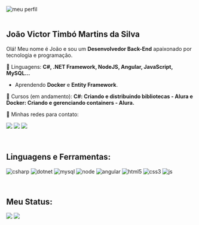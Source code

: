 ![meu perfil](https://res.cloudinary.com/superfolio/image/upload/v1620689979/68747470733a2f2f692e70696e696d672e636f6d2f6f726967696e616c732f63362f33332f63322f63363333633230656465383266306530636564376435373064626533613166332e676966_yjuh2s.gif)
<br>
<br>

<h2 align=left>João Victor Timbó Martins da Silva</h2>

<p align=left>Olá! Meu nome é João e sou um <strong>Desenvolvedor Back-End</strong> apaixonado por tecnologia e programação.</p>

<p align=left>🚀 Linguagens: <strong>C#, .NET Framework, NodeJS, Angular, JavaScript, MySQL...</strong></p>

- Aprendendo **Docker** e **Entity Framework**.

<p align=left>💼 Cursos (em andamento): <strong>C#: Criando e distribuindo bibliotecas - Alura e Docker: Criando e gerenciando containers - Alura.</strong></p>

<p align=left>💌 Minhas redes para contato:</p>

<p>
  <a href="mailto: joaov.timbo@gmail.com" target="blank" alt="Gmail">
  <img src="https://img.shields.io/badge/-Gmail-FF0000?style=flat-square&labelColor=FF0000&logo=gmail&logoColor=white&link=LINK-DO-SEU-EMAIL" /></a>
  
  <a href="https://www.linkedin.com/in/joaovtimbo/" target="blank" alt="Gmail">
  <img src="https://img.shields.io/badge/linkedin-%230077B5.svg?style=flat-square&logo=linkedin&logoColor=white" /></a>
  
  <a href="https://www.instagram.com/joraumm/" alt="Instagram">
  <img src="https://img.shields.io/badge/-Instagram-DF0174?style=flat-square&labelColor=DF0174&logo=instagram&logoColor=white&link='https://www.instagram.com/joraumm/'"/></a>
</p>

<br>

<h2 align="left">Linguagens e Ferramentas:</h2>
<p align="left">
<img src="https://img.shields.io/badge/Csharp-1572B6?style=for-the-badge&logo=csharp&logoColor=white" alt="csharp" />
<img src="https://img.shields.io/badge/.NET-5C2D91?style=for-the-badge&logo=.net&logoColor=white" alt="dotnet" />
<img src="https://img.shields.io/badge/mysql-323330.svg?style=for-the-badge&logo=mysql&logoColor=white" alt="mysql" />
<img src="https://img.shields.io/badge/node.js-6DA55F?style=for-the-badge&logo=node.js&logoColor=white" alt="node" />
<img src="https://img.shields.io/badge/angular-%23DD0031.svg?style=for-the-badge&logo=angular&logoColor=white" alt="angular" />
<img src="https://img.shields.io/badge/HTML5-E34F26?style=for-the-badge&logo=html5&logoColor=white" alt="html5" />
<img src="https://img.shields.io/badge/CSS3-1572B6?style=for-the-badge&logo=css3&logoColor=white" alt="css3" />
<img src="https://img.shields.io/badge/JavaScript-323330?style=for-the-badge&logo=javascript&logoColor=F7DF1Eg" alt="js" />
</p>

<br>

<h2 align="left">Meu Status:</h2>
<div style="display: inline_block" align="left">
  <img src="https://github-readme-stats.vercel.app/api?username=joaovtimbo&show_icons=true&theme=dracula&include_all_commits=true&count_private=true"/>
  <img src="https://github-readme-stats.vercel.app/api/top-langs/?username=joaovtimbo&layout=compact&langs_count=7&theme=dracula"/>
</div>

